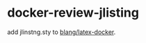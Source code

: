 # docker-review-jlisting

add jlinstng.sty to [blang/latex-docker](https://github.com/blang/latex-docker).